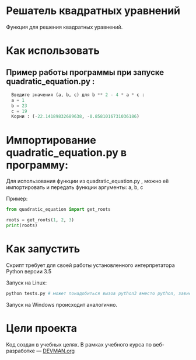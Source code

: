 # Решатель квадратных уравнений

Функция для решения квадратных уравнений.

# Как использовать


## Пример работы программы при запуске quadratic_equation.py :
```python
  Введите значения (a, b, c) для b ** 2 - 4 * a * c :  
  a = 1      
  b = 23    
  c = 19    
  Корни : (-22.14189832689638, -0.8581016731036186)   
```
# Импортирование quadratic_equation.py в программу:
  Для использования функции из quadratic_equation.py , можно её импортировать и передать
  функции аргументы: a, b, c
  
  Пример:
  ```python
  from quadratic_equation import get_roots
  
  roots = get_roots(1, 2, 3)
  print(roots)
  ```

# Как запустить

Скрипт требует для своей работы установленного интерпретатора Python версии 3.5

Запуск на Linux:

```bash
python tests.py # может понадобиться вызов python3 вместо python, зависит от настроек операционной системы
```

Запуск на Windows происходит аналогично.

# Цели проекта

Код создан в учебных целях. В рамках учебного курса по веб-разработке ― [DEVMAN.org](https://devman.org)
